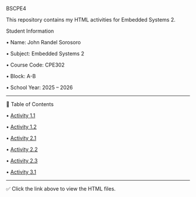 BSCPE4

This repository contains my HTML activities for Embedded Systems 2.

Student Information

• Name: John Randel Sorosoro

• Subject: Embedded Systems 2

• Course Code: CPE302

• Block: A-B

• School Year: 2025 – 2026

---

📂 Table of Contents

• [Activity 1.1](https://github.com/Sorosoro04/first-web-page/blob/d4509b887661dd12d1916d68383ac4e201541fc7/Activity%201.1.html) 

• [Activity 1.2](https://github.com/Sorosoro04/first-web-page/blob/afc3e5991494178ab25a611a8322d6ee1752a037/Activity%201.2.html)

• [Activity 2.1](https://github.com/Sorosoro04/first-web-page/blob/afc3e5991494178ab25a611a8322d6ee1752a037/Activity%202.1.html)

• [Activity 2.2](https://github.com/Sorosoro04/first-web-page/blob/afc3e5991494178ab25a611a8322d6ee1752a037/Activity%202.2.html)

• [Activity 2.3](https://github.com/Sorosoro04/first-web-page/blob/afc3e5991494178ab25a611a8322d6ee1752a037/Activity%202.3.html)

• [Activity 3.1](https://github.com/Sorosoro04/Sorosoro_CPE4_CPE302/blob/4ecfd7c46febb7949a78b934e8aba0bd3c02d011/Activity%203.1.html)

---

✅ Click the link above to view the HTML files.

